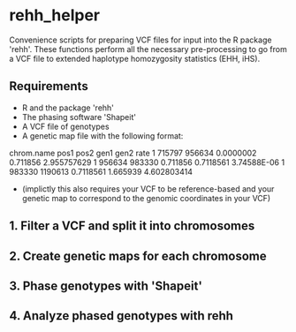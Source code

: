 # rehh_helper

Convenience scripts for preparing VCF files for input into the R package 'rehh'. These functions perform all the necessary pre-processing to go from a VCF file to extended haplotype homozygosity statistics (EHH, iHS). 

## Requirements

- R and the package 'rehh'
- The phasing software 'Shapeit'
- A VCF file of genotypes
- A genetic map file with the following format:

chrom.name  pos1  pos2  gen1  gen2  rate
1	715797	956634	0.0000002	0.711856	2.955757629
1	956634	983330	0.711856	0.7118561	3.74588E-06
1	983330	1190613	0.7118561	1.665939	4.602803414

- (implictly this also requires your VCF to be reference-based and your genetic map to correspond to the genomic coordinates in your VCF)  


## 1. Filter a VCF and split it into chromosomes

## 2. Create genetic maps for each chromosome 

## 3. Phase genotypes with 'Shapeit'

## 4. Analyze phased genotypes with rehh


